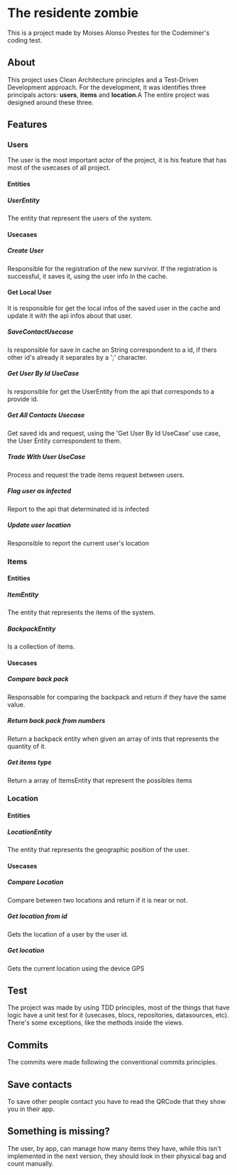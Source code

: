 # The residente zombie

This is a project made by Moises Alonso Prestes for the Codeminer's coding test.

## About
This project uses Clean Architecture principles and a Test-Driven Development approach.
For the development, it was identifies three principals actors: **users**, **items** and **location**.A
The entire project was designed around these three.

## Features

### Users

The user is the most important actor of the project, it is his feature that has most of the usecases of all project.

#### Entities

##### UserEntity

The entity that represent the users of the system.

#### Usecases

##### Create User
Responsible for the registration of the new survivor.
If the registration is successful, it saves it, using the user info in the cache.

#### Get Local User
It is responsible for get the local infos of the saved user in the cache and update it with the api infos about that user.

##### SaveContactUsecase 
Is responsible for save in cache an String correspondent to a id, if thers other id's already it separates by a ';' character.

##### Get User By Id UseCase 
Is responsible for get the UserEntity from the api that corresponds to a provide id.

##### Get All Contacts Usecase
Get saved ids and request, using the 'Get User By Id UseCase' use case, the User Entity correspondent to them.

##### Trade With User UseCase 
Process and request the trade items request between users.

##### Flag user as infected
Report to the api that determinated id is infected

##### Update user location
Responsible to report the current user's location 

### Items

#### Entities

##### ItemEntity

The entity that represents the items of the system.

##### BackpackEntity

Is a collection of items.

#### Usecases

##### Compare back pack

Responsable for comparing the backpack and return if they have the same value.

##### Return back pack from numbers

Return a backpack entity when given an array of ints that represents the quantity of it.

##### Get items type

Return a array of ItemsEntity that represent the possibles items

### Location

#### Entities

##### LocationEntity

The entity that represents the geographic position of the user.

#### Usecases

##### Compare Location

Compare between two locations and return if it is near or not.

##### Get location from id

Gets the location of a user by the user id.

##### Get location

Gets the current location using the device GPS

## Test

The project was made by using TDD principles, most of the things that have logic have a unit test for it (usecases, blocs, repositories, datasources, etc). There's some exceptions, like the methods inside the views.

## Commits

The commits were made following the conventional commits principles.

## Save contacts

To save other people contact you have to read the QRCode that they show you in their app.

## Something is missing?

The user, by app, can manage how many items they have, while this isn't implemented in the next version, they should look in their physical bag and count manually.



